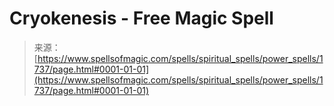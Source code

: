 <!--yml
category: 未分类
date: 2024-06-12 18:34:59
-->

# Cryokenesis - Free Magic Spell

> 来源：[https://www.spellsofmagic.com/spells/spiritual_spells/power_spells/1737/page.html#0001-01-01](https://www.spellsofmagic.com/spells/spiritual_spells/power_spells/1737/page.html#0001-01-01)